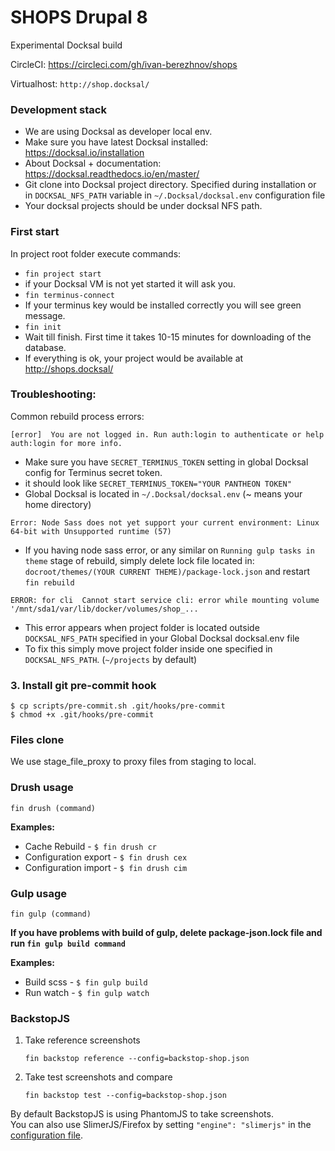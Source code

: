 # SHOPS Drupal 8

Experimental Docksal build

CircleCI: https://circleci.com/gh/ivan-berezhnov/shops

Virtualhost: `http://shop.docksal/`

### Development stack

* We are using Docksal as developer local env.
* Make sure you have latest Docksal installed: https://docksal.io/installation 
* About Docksal + documentation: https://docksal.readthedocs.io/en/master/
* Git clone into Docksal project directory. Specified during installation or in 
`DOCKSAL_NFS_PATH` variable in `~/.Docksal/docksal.env` configuration file
* Your docksal projects should be under docksal NFS path.


### First start
In project root folder execute commands:
* `fin project start`
*  if your Docksal VM is not yet started it will ask you.
* `fin terminus-connect`
* If your terminus key would be installed correctly you will see green message.
* `fin init`
* Wait till finish. First time it takes 10-15 minutes for downloading of the database. 
* If everything is ok, your project would be available at http://shops.docksal/

### Troubleshooting:
Common rebuild process errors:

`[error]  You are not logged in. Run auth:login to authenticate or help auth:login for more info.`
* Make sure you have `SECRET_TERMINUS_TOKEN` setting in global Docksal config for Terminus secret token.
* it should look like `SECRET_TERMINUS_TOKEN="YOUR PANTHEON TOKEN"`
* Global Docksal is located in `~/.Docksal/docksal.env` (~ means your home directory)

`Error: Node Sass does not yet support your current environment: Linux 64-bit with Unsupported runtime (57)`
* If you having node sass error, or any similar on `Running gulp tasks in theme` stage of rebuild, 
simply delete lock file located in: `docroot/themes/(YOUR CURRENT THEME)/package-lock.json` and restart `fin rebuild`


`ERROR: for cli  Cannot start service cli: error while mounting volume '/mnt/sda1/var/lib/docker/volumes/shop_...`
* This error appears when project folder is located outside `DOCKSAL_NFS_PATH` specified in your Global Docksal docksal.env file
* To fix this simply move project folder inside one specified in `DOCKSAL_NFS_PATH`. (`~/projects` by default)


### 3. Install git pre-commit hook

```
$ cp scripts/pre-commit.sh .git/hooks/pre-commit
$ chmod +x .git/hooks/pre-commit
```

### Files clone
We use stage_file_proxy to proxy files from staging to local. 

### Drush usage

`fin drush (command)`

**Examples:**
 
* Cache Rebuild -         `$ fin drush cr`
* Configuration export -  `$ fin drush cex` 
* Configuration import -  `$ fin drush cim`

### Gulp usage

`fin gulp (command)`

**If you have problems with build of gulp, delete package-json.lock file and run `fin gulp build command`**

**Examples:**
 
* Build scss -         `$ fin gulp build`
* Run watch -          `$ fin gulp watch` 

### BackstopJS

1. Take reference screenshots
    
    ```
    fin backstop reference --config=backstop-shop.json
    ```

2. Take test screenshots and compare

    ```
    fin backstop test --config=backstop-shop.json
    ```

By default BackstopJS is using PhantomJS to take screenshots.  
You can also use SlimerJS/Firefox by setting `"engine": "slimerjs"` 
in the [configuration file](tests/backstop/backstop-shop.json).